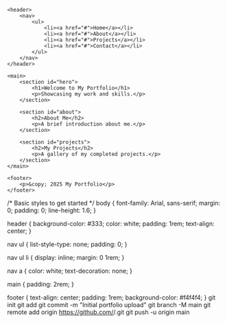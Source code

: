 <!DOCTYPE html>
<html lang="en">
<head>
    <meta charset="UTF-8">
    <meta name="viewport" content="width=device-width, initial-scale=1.0">
    <title>My Portfolio</title>
    <link rel="stylesheet" href="css/styles.css">
    <script src="js/main.js" defer></script>
</head>
<body>

    <header>
        <nav>
            <ul>
                <li><a href="#">Home</a></li>
                <li><a href="#">About</a></li>
                <li><a href="#">Projects</a></li>
                <li><a href="#">Contact</a></li>
            </ul>
        </nav>
    </header>

    <main>
        <section id="hero">
            <h1>Welcome to My Portfolio</h1>
            <p>Showcasing my work and skills.</p>
        </section>

        <section id="about">
            <h2>About Me</h2>
            <p>A brief introduction about me.</p>
        </section>

        <section id="projects">
            <h2>My Projects</h2>
            <p>A gallery of my completed projects.</p>
        </section>
    </main>

    <footer>
        <p>&copy; 2025 My Portfolio</p>
    </footer>

</body>
</html>
/* Basic styles to get started */
body {
    font-family: Arial, sans-serif;
    margin: 0;
    padding: 0;
    line-height: 1.6;
}

header {
    background-color: #333;
    color: white;
    padding: 1rem;
    text-align: center;
}

nav ul {
    list-style-type: none;
    padding: 0;
}

nav ul li {
    display: inline;
    margin: 0 1rem;
}

nav a {
    color: white;
    text-decoration: none;
}

main {
    padding: 2rem;
}

footer {
    text-align: center;
    padding: 1rem;
    background-color: #f4f4f4;
}
git init
git add 
git commit -m "Initial portfolio upload"
git branch -M main
git remote add origin https://github.com/<username>/<repo>.git
git push -u origin main
